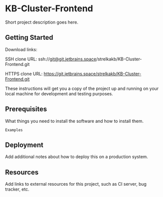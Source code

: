 # KB-Cluster-Frontend

Short project description goes here.

## Getting Started

Download links:

SSH clone URL: ssh://git@git.jetbrains.space/strelkakb/KB-Cluster-Frontend.git

HTTPS clone URL: https://git.jetbrains.space/strelkakb/KB-Cluster-Frontend.git



These instructions will get you a copy of the project up and running on your local machine for development and testing purposes.

## Prerequisites

What things you need to install the software and how to install them.

```
Examples
```

## Deployment

Add additional notes about how to deploy this on a production system.

## Resources

Add links to external resources for this project, such as CI server, bug tracker, etc.
